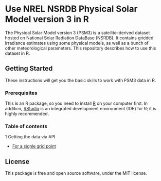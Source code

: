 # Use NREL NSRDB Physical Solar Model version 3 in R

The Physical Solar Model version 3 (PSM3) is a satellite-derived dataset hosted on National Solar Radiation DataBase (NSRDB). It contains gridded irradiance estimates using some physical models, as well as a bunch of other meteorological parameters. This repository describes how to use this dataset in R.

## Getting Started

These instructions will get you the basic skills to work with PSM3 data in R. 

### Prerequisites

This is an R package, so you need to install [R](https://www.r-project.org/) on your computer first. In addition, [RStudio](https://www.rstudio.com/) is an integrated development environment (IDE) for R; it is highly recommended.

### Table of contents

1 Getting the data via API
- [For a signle grid point](Jupyter-R/download-single-point.ipynb)


## License

This package is free and open source software, under the MIT license.
